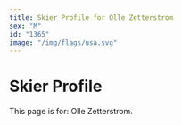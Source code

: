 ```yaml
---
title: Skier Profile for Olle Zetterstrom
sex: "M"
id: "1365"
image: "/img/flags/usa.svg" 
---
```


# Skier Profile

This page is for: Olle Zetterstrom.
    